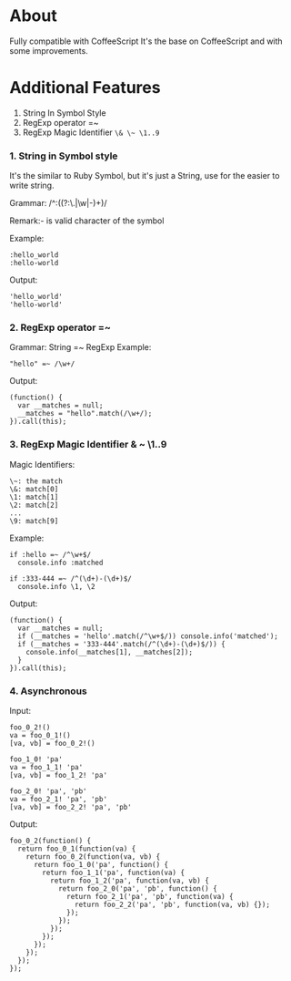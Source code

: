About
=====
Fully compatible with CoffeeScript
It's the base on CoffeeScript and with some improvements.

Additional Features
===================
1. String In Symbol Style
2. RegExp operator =~
3. RegExp Magic Identifier ```\& \~ \1..9```

### 1. String in Symbol style
It's the similar to Ruby Symbol, but it's just a String, use for the easier to write string.

Grammar: /^\:((?:\\.|\w|-)+)/

Remark:- is valid character of the symbol

Example:

    :hello_world
    :hello-world

Output:

    'hello_world'
    'hello-world'

### 2. RegExp operator =~
Grammar: String =~ RegExp
Example:

    "hello" =~ /\w+/

Output:

    (function() {
      var __matches = null;
      __matches = "hello".match(/\w+/);
    }).call(this);
    

### 3. RegExp Magic Identifier \& \~ \1..9
Magic Identifiers:

    \~: the match
    \&: match[0]
    \1: match[1]
    \2: match[2]
    ...
    \9: match[9]

Example:

    if :hello =~ /^\w+$/
      console.info :matched

    if :333-444 =~ /^(\d+)-(\d+)$/
      console.info \1, \2

Output:

    (function() {
      var __matches = null;
      if (__matches = 'hello'.match(/^\w+$/)) console.info('matched');
      if (__matches = '333-444'.match(/^(\d+)-(\d+)$/)) {
        console.info(__matches[1], __matches[2]);
      }
    }).call(this);

### 4. Asynchronous

Input:

    foo_0_2!()
    va = foo_0_1!()
    [va, vb] = foo_0_2!()

    foo_1_0! 'pa'
    va = foo_1_1! 'pa'
    [va, vb] = foo_1_2! 'pa'

    foo_2_0! 'pa', 'pb'
    va = foo_2_1! 'pa', 'pb'
    [va, vb] = foo_2_2! 'pa', 'pb'

Output:

    foo_0_2(function() {
      return foo_0_1(function(va) {
        return foo_0_2(function(va, vb) {
          return foo_1_0('pa', function() {
            return foo_1_1('pa', function(va) {
              return foo_1_2('pa', function(va, vb) {
                return foo_2_0('pa', 'pb', function() {
                  return foo_2_1('pa', 'pb', function(va) {
                    return foo_2_2('pa', 'pb', function(va, vb) {});
                  });
                });
              });
            });
          });
        });
      });
    });


